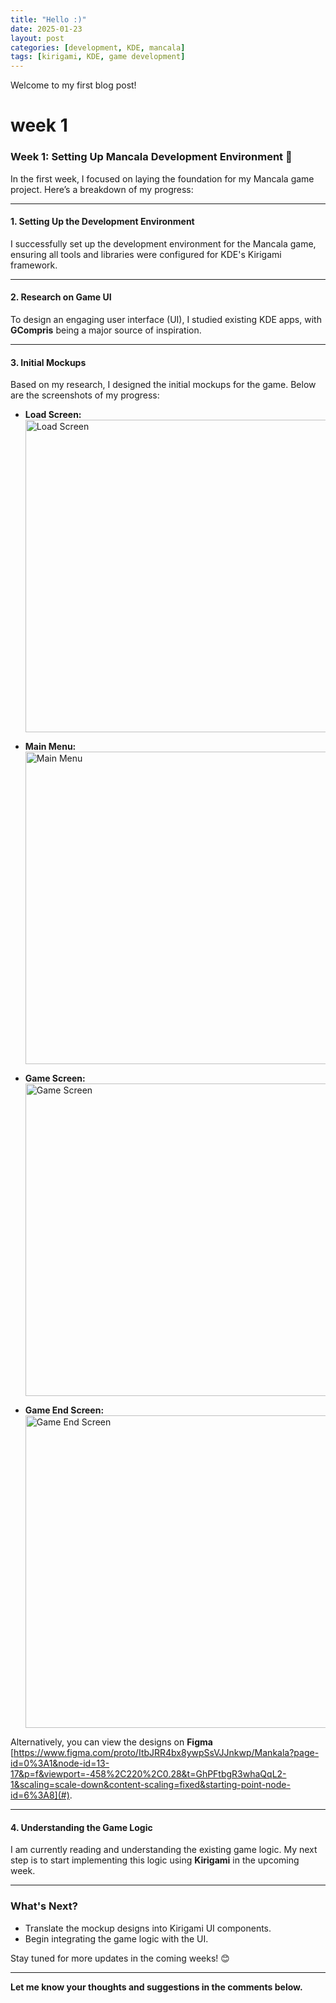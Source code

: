 ```yaml
---
title: "Hello :)"
date: 2025-01-23
layout: post
categories: [development, KDE, mancala]
tags: [kirigami, KDE, game development]
---
```

Welcome to my first blog post!

# week 1
### Week 1: Setting Up Mancala Development Environment 🚀

In the first week, I focused on laying the foundation for my Mancala game project. Here’s a breakdown of my progress:

---

#### **1. Setting Up the Development Environment**  
I successfully set up the development environment for the Mancala game, ensuring all tools and libraries were configured for KDE's Kirigami framework.

---

#### **2. Research on Game UI**  
To design an engaging user interface (UI), I studied existing KDE apps, with **GCompris** being a major source of inspiration. 

---



#### **3. Initial Mockups**  
Based on my research, I designed the initial mockups for the game. Below are the screenshots of my progress:  

- **Load Screen:**  
  <img src="/assets/lib/mancala/loadScreen.png" alt="Load Screen" width="500px">

- **Main Menu:**  
  <img src="/assets/lib/mancala/mainMenu.png" alt="Main Menu" width="500px">

- **Game Screen:**  
  <img src="/assets/lib/mancala/gameScreen.png" alt="Game Screen" width="500px">

- **Game End Screen:**  
  <img src="/assets/lib/mancala/gameEnd.png" alt="Game End Screen" width="500px">

Alternatively, you can view the designs on **Figma** [https://www.figma.com/proto/ItbJRR4bx8ywpSsVJJnkwp/Mankala?page-id=0%3A1&node-id=13-17&p=f&viewport=-458%2C220%2C0.28&t=GhPFtbgR3whaQqL2-1&scaling=scale-down&content-scaling=fixed&starting-point-node-id=6%3A8](#).

---

#### **4. Understanding the Game Logic**  
I am currently reading and understanding the existing game logic. My next step is to start implementing this logic using **Kirigami** in the upcoming week.

---

### What's Next?  
- Translate the mockup designs into Kirigami UI components.  
- Begin integrating the game logic with the UI.  

Stay tuned for more updates in the coming weeks! 😊

---

**Let me know your thoughts and suggestions in the comments below.**  
